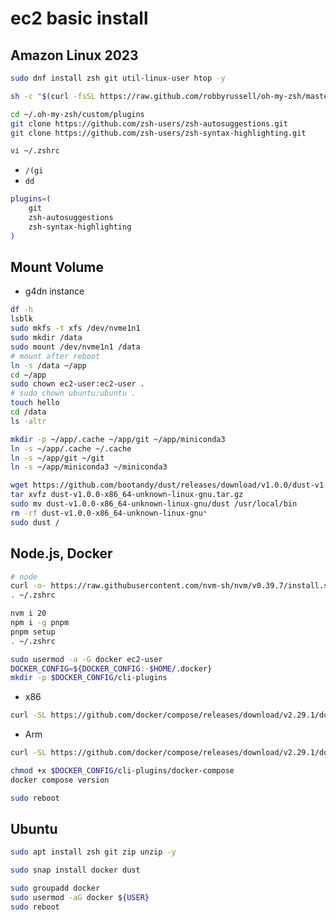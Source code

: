 # ec2 basic install

## Amazon Linux 2023
```sh
sudo dnf install zsh git util-linux-user htop -y

sh -c "$(curl -fsSL https://raw.github.com/robbyrussell/oh-my-zsh/master/tools/install.sh)"
```
```sh
cd ~/.oh-my-zsh/custom/plugins
git clone https://github.com/zsh-users/zsh-autosuggestions.git
git clone https://github.com/zsh-users/zsh-syntax-highlighting.git
```

```sh
vi ~/.zshrc
```
- `/(gi`
- `dd`

```sh
plugins=(
    git
    zsh-autosuggestions
    zsh-syntax-highlighting
)
```

## Mount Volume
* g4dn instance

```sh
df -h
lsblk
sudo mkfs -t xfs /dev/nvme1n1
sudo mkdir /data
sudo mount /dev/nvme1n1 /data
# mount after reboot
ln -s /data ~/app
cd ~/app
sudo chown ec2-user:ec2-user .
# sudo chown ubuntu:ubuntu .
touch hello
cd /data
ls -altr
```

```sh
mkdir -p ~/app/.cache ~/app/git ~/app/miniconda3
ln -s ~/app/.cache ~/.cache
ln -s ~/app/git ~/git
ln -s ~/app/miniconda3 ~/miniconda3
```

```sh
wget https://github.com/bootandy/dust/releases/download/v1.0.0/dust-v1.0.0-x86_64-unknown-linux-gnu.tar.gz
tar xvfz dust-v1.0.0-x86_64-unknown-linux-gnu.tar.gz
sudo mv dust-v1.0.0-x86_64-unknown-linux-gnu/dust /usr/local/bin
rm -rf dust-v1.0.0-x86_64-unknown-linux-gnu*
sudo dust /
```

## Node.js, Docker

```sh
# node
curl -o- https://raw.githubusercontent.com/nvm-sh/nvm/v0.39.7/install.sh | bash
. ~/.zshrc
```

```sh
nvm i 20
npm i -g pnpm
pnpm setup
. ~/.zshrc
```

```sh
sudo usermod -a -G docker ec2-user
DOCKER_CONFIG=${DOCKER_CONFIG:-$HOME/.docker}
mkdir -p $DOCKER_CONFIG/cli-plugins
```

- x86
```sh
curl -SL https://github.com/docker/compose/releases/download/v2.29.1/docker-compose-linux-x86_64 -o $DOCKER_CONFIG/cli-plugins/docker-compose
```
- Arm
```sh
curl -SL https://github.com/docker/compose/releases/download/v2.29.1/docker-compose-linux-armv7 -o $DOCKER_CONFIG/cli-plugins/docker-compose
```

```sh
chmod +x $DOCKER_CONFIG/cli-plugins/docker-compose
docker compose version
```

```sh
sudo reboot
```


## Ubuntu

```sh
sudo apt install zsh git zip unzip -y
```

```sh
sudo snap install docker dust
```

```sh
sudo groupadd docker
sudo usermod -aG docker ${USER}
sudo reboot
```

